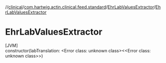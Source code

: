 //[clinical](../../../index.md)/[com.hartwig.actin.clinical.feed.standard](../index.md)/[EhrLabValuesExtractor](index.md)/[EhrLabValuesExtractor](-ehr-lab-values-extractor.md)

# EhrLabValuesExtractor

[JVM]\
constructor(labTranslation: &lt;Error class: unknown class&gt;&lt;&lt;Error class: unknown class&gt;&gt;)
